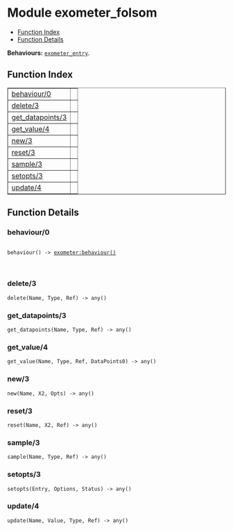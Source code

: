 

# Module exometer_folsom #
* [Function Index](#index)
* [Function Details](#functions)

__Behaviours:__ [`exometer_entry`](exometer_entry.md).

<a name="index"></a>

## Function Index ##


<table width="100%" border="1" cellspacing="0" cellpadding="2" summary="function index"><tr><td valign="top"><a href="#behaviour-0">behaviour/0</a></td><td></td></tr><tr><td valign="top"><a href="#delete-3">delete/3</a></td><td></td></tr><tr><td valign="top"><a href="#get_datapoints-3">get_datapoints/3</a></td><td></td></tr><tr><td valign="top"><a href="#get_value-4">get_value/4</a></td><td></td></tr><tr><td valign="top"><a href="#new-3">new/3</a></td><td></td></tr><tr><td valign="top"><a href="#reset-3">reset/3</a></td><td></td></tr><tr><td valign="top"><a href="#sample-3">sample/3</a></td><td></td></tr><tr><td valign="top"><a href="#setopts-3">setopts/3</a></td><td></td></tr><tr><td valign="top"><a href="#update-4">update/4</a></td><td></td></tr></table>


<a name="functions"></a>

## Function Details ##

<a name="behaviour-0"></a>

### behaviour/0 ###

<pre><code>
behaviour() -&gt; <a href="exometer.md#type-behaviour">exometer:behaviour()</a>
</code></pre>
<br />

<a name="delete-3"></a>

### delete/3 ###

`delete(Name, Type, Ref) -> any()`

<a name="get_datapoints-3"></a>

### get_datapoints/3 ###

`get_datapoints(Name, Type, Ref) -> any()`

<a name="get_value-4"></a>

### get_value/4 ###

`get_value(Name, Type, Ref, DataPoints0) -> any()`

<a name="new-3"></a>

### new/3 ###

`new(Name, X2, Opts) -> any()`

<a name="reset-3"></a>

### reset/3 ###

`reset(Name, X2, Ref) -> any()`

<a name="sample-3"></a>

### sample/3 ###

`sample(Name, Type, Ref) -> any()`

<a name="setopts-3"></a>

### setopts/3 ###

`setopts(Entry, Options, Status) -> any()`

<a name="update-4"></a>

### update/4 ###

`update(Name, Value, Type, Ref) -> any()`

